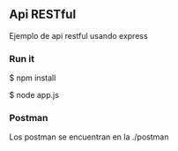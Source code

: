 ## Api RESTful

Ejemplo de api restful usando express

### Run it

$ npm install 

$ node app.js

### Postman

Los postman se encuentran en la ./postman